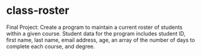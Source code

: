 # class-roster
Final Project: Create a program to maintain a current roster of students within a given course. Student data for the program includes student ID, first name, last name, email address, age, an array of the number of days to complete each course, and degree.
